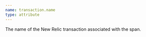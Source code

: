 ```yaml
---
name: transaction.name
type: attribute
---
```


The name of the New Relic transaction associated with the span.